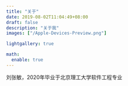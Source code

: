 ```yaml
---
title: "关于"
date: 2019-08-02T11:04:49+08:00
draft: false
description: "关于我"
images: ["/Apple-Devices-Preview.png"]

lightgallery: true

math:
  enable: true
---
```


刘张敏，2020年毕业于北京理工大学软件工程专业
